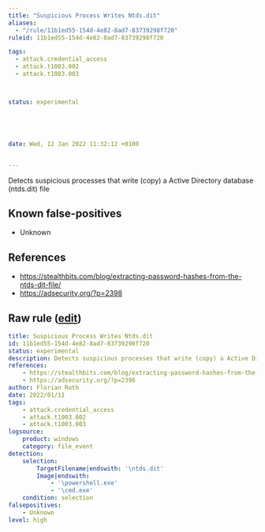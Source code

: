 ```yaml
---
title: "Suspicious Process Writes Ntds.dit"
aliases:
  - "/rule/11b1ed55-154d-4e82-8ad7-83739298f720"
ruleid: 11b1ed55-154d-4e82-8ad7-83739298f720

tags:
  - attack.credential_access
  - attack.t1003.002
  - attack.t1003.003



status: experimental





date: Wed, 12 Jan 2022 11:32:12 +0100


---
```


Detects suspicious processes that write (copy) a Active Directory database (ntds.dit) file

<!--more-->


## Known false-positives

* Unknown



## References

* https://stealthbits.com/blog/extracting-password-hashes-from-the-ntds-dit-file/
* https://adsecurity.org/?p=2398


## Raw rule ([edit](https://github.com/SigmaHQ/sigma/edit/master/rules/windows/file_event/file_event_win_susp_ntds_dit.yml))
```yaml
title: Suspicious Process Writes Ntds.dit
id: 11b1ed55-154d-4e82-8ad7-83739298f720
status: experimental
description: Detects suspicious processes that write (copy) a Active Directory database (ntds.dit) file
references:
    - https://stealthbits.com/blog/extracting-password-hashes-from-the-ntds-dit-file/
    - https://adsecurity.org/?p=2398
author: Florian Roth
date: 2022/01/11
tags:
    - attack.credential_access
    - attack.t1003.002
    - attack.t1003.003
logsource:
    product: windows
    category: file_event
detection:
    selection:
        TargetFilename|endswith: '\ntds.dit'
        Image|endswith:
            - '\powershell.exe'
            - '\cmd.exe'
    condition: selection
falsepositives:
    - Unknown
level: high

```
